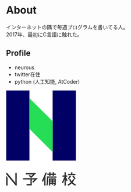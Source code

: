# About

インターネットの隅で毎週プログラムを書いてる人。  
2017年、最初にC言語に触れた。

## Profile
- neurous
- twitter在住
- python (人工知能, AtCoder)

![埋め込み画像](538b7560-private.png)
